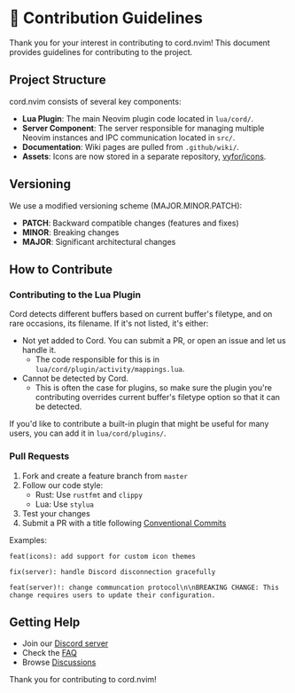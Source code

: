 # 📗 Contribution Guidelines

Thank you for your interest in contributing to cord.nvim! This document provides guidelines for contributing to the project.

## Project Structure

cord.nvim consists of several key components:

- **Lua Plugin**: The main Neovim plugin code located in `lua/cord/`.
- **Server Component**: The server responsible for managing multiple Neovim instances and IPC communication located in `src/`.
- **Documentation**: Wiki pages are pulled from `.github/wiki/`.
- **Assets**: Icons are now stored in a separate repository, [vyfor/icons](https://github.com/vyfor/icons).

## Versioning

We use a modified versioning scheme (MAJOR.MINOR.PATCH):

- **PATCH**: Backward compatible changes (features and fixes)
- **MINOR**: Breaking changes
- **MAJOR**: Significant architectural changes

## How to Contribute

### Contributing to the Lua Plugin

Cord detects different buffers based on current buffer's filetype, and on rare occasions, its filename. If it's not listed, it's either:
- Not yet added to Cord. You can submit a PR, or open an issue and let us handle it.
    - The code responsible for this is in `lua/cord/plugin/activity/mappings.lua`.
- Cannot be detected by Cord.
    - This is often the case for plugins, so make sure the plugin you're contributing overrides current buffer's filetype option so that it can be detected.

If you'd like to contribute a built-in plugin that might be useful for many users, you can add it in `lua/cord/plugins/`.

### Pull Requests

1. Fork and create a feature branch from `master`
2. Follow our code style:
   - Rust: Use `rustfmt` and `clippy`
   - Lua: Use `stylua`
3. Test your changes
4. Submit a PR with a title following [Conventional Commits](https://www.conventionalcommits.org/)

Examples:
```
feat(icons): add support for custom icon themes

fix(server): handle Discord disconnection gracefully

feat(server)!: change communcation protocol\n\nBREAKING CHANGE: This change requires users to update their configuration.
```

## Getting Help

- Join our [Discord server](https://discord.gg/q9rC4bjCHv)
- Check the [FAQ](./FAQ.md)
- Browse [Discussions](https://github.com/vyfor/cord.nvim/discussions)

Thank you for contributing to cord.nvim!
